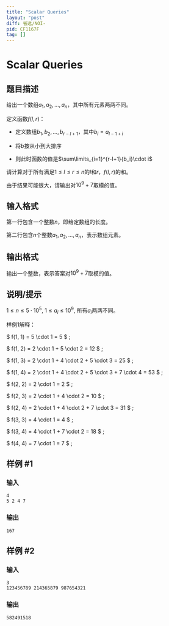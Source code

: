 ```yaml
---
title: "Scalar Queries"
layout: "post"
diff: 省选/NOI-
pid: CF1167F
tag: []
---
```


# Scalar Queries

## 题目描述

给出一个数组$a_1,a_2,...,a_n$，其中所有元素两两不同。

定义函数$f(l,r)$：

- 定义数组$b_1,b_2,...,b_{r-l+1}$，其中$b_i=a_{l-1+i}$
- 将$b$按从小到大排序
- 则此时函数的值是$\sum\limits_{i=1}^{r-l+1}{b_i}\cdot i$

请计算对于所有满足$1 \le l \le r \le n$的$l$和$r$，$f(l,r)$的和。

由于结果可能很大，请输出对$10^9+7$取模的值。

## 输入格式

第一行包含一个整数$n$，即给定数组的长度。
第二行包含$n$个整数$a_1,a_2,...,a_n$，表示数组元素。

## 输出格式

输出一个整数，表示答案对$10^9+7$取模的值。

## 说明/提示

$1 \le n \le 5 \cdot 10^5$, $1 \le a_i \le 10^9$, 所有$a_i$两两不同。

样例1解释：

$ f(1, 1) = 5 \cdot 1 = 5 $ ;

$ f(1, 2) = 2 \cdot 1 + 5 \cdot 2 = 12 $ ;

$ f(1, 3) = 2 \cdot 1 + 4 \cdot 2 + 5 \cdot 3 = 25 $ ;

$ f(1, 4) = 2 \cdot 1 + 4 \cdot 2 + 5 \cdot 3 + 7 \cdot 4 = 53 $ ;

$ f(2, 2) = 2 \cdot 1 = 2 $ ;

$ f(2, 3) = 2 \cdot 1 + 4 \cdot 2 = 10 $ ;

$ f(2, 4) = 2 \cdot 1 + 4 \cdot 2 + 7 \cdot 3 = 31 $ ;

$ f(3, 3) = 4 \cdot 1 = 4 $ ;

$ f(3, 4) = 4 \cdot 1 + 7 \cdot 2 = 18 $ ;

$ f(4, 4) = 7 \cdot 1 = 7 $ ;

## 样例 #1

### 输入

```
4
5 2 4 7

```

### 输出

```
167

```

## 样例 #2

### 输入

```
3
123456789 214365879 987654321

```

### 输出

```
582491518

```

